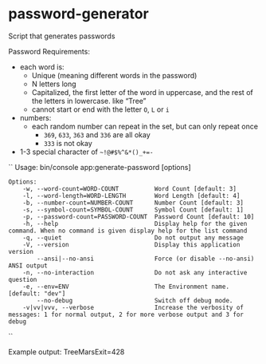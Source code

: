 # password-generator
Script that generates passwords


Password Requirements:
- each word is:
    - Unique (meaning different words in the password)
    - N letters long
    - Capitalized, the first letter of the word in uppercase, and the rest of the letters in lowercase. like “Tree”
    - cannot start or end with the letter `O`, `L` or `i`
- numbers:
    - each random number can repeat in the set, but can only repeat once
        - `369`, `633`, `363` and `336` are all okay
        - `333` is not okay
- 1-3 special character of `~!@#$%^&*()_+=-`

``
    Usage:
        bin/console app:generate-password [options]

    Options:
        -w, --word-count=WORD-COUNT          Word Count [default: 3]
        -l, --word-length=WORD-LENGTH        Word Length [default: 4]
        -b, --number-count=NUMBER-COUNT      Number Count [default: 3]
        -s, --symbol-count=SYMBOL-COUNT      Symbol Count [default: 1]
        -p, --password-count=PASSWORD-COUNT  Password Count [default: 10]
        -h, --help                           Display help for the given command. When no command is given display help for the list command
        -q, --quiet                          Do not output any message
        -V, --version                        Display this application version
            --ansi|--no-ansi                 Force (or disable --no-ansi) ANSI output
        -n, --no-interaction                 Do not ask any interactive question
        -e, --env=ENV                        The Environment name. [default: "dev"]
            --no-debug                       Switch off debug mode.
        -v|vv|vvv, --verbose                 Increase the verbosity of messages: 1 for normal output, 2 for more verbose output and 3 for debug
``

Example output: TreeMarsExit=428